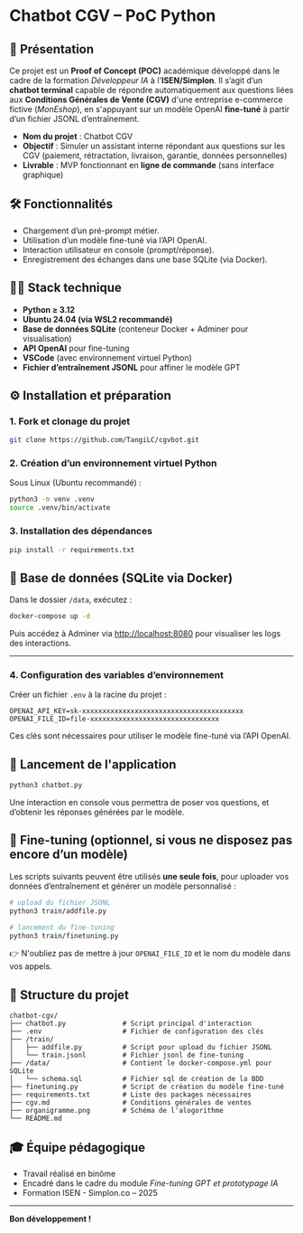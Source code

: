 # Chatbot CGV – PoC Python

## 🧾 Présentation

Ce projet est un **Proof of Concept (POC)** académique développé dans le cadre de la formation *Développeur IA* à l'**ISEN/Simplon**. Il s’agit d’un **chatbot terminal** capable de répondre automatiquement aux questions liées aux **Conditions Générales de Vente (CGV)** d'une entreprise e-commerce fictive (*MonEshop*), en s'appuyant sur un modèle OpenAI **fine-tuné** à partir d’un fichier JSONL d’entraînement.

- **Nom du projet** : Chatbot CGV
- **Objectif** : Simuler un assistant interne répondant aux questions sur les CGV (paiement, rétractation, livraison, garantie, données personnelles)
- **Livrable** : MVP fonctionnant en **ligne de commande** (sans interface graphique)

## 🛠️ Fonctionnalités

- Chargement d’un pré-prompt métier.
- Utilisation d’un modèle fine-tuné via l’API OpenAI.
- Interaction utilisateur en console (prompt/réponse).
- Enregistrement des échanges dans une base SQLite (via Docker).

## 🧑‍💻 Stack technique

- **Python ≥ 3.12**
- **Ubuntu 24.04 (via WSL2 recommandé)**
- **Base de données SQLite** (conteneur Docker + Adminer pour visualisation)
- **API OpenAI** pour fine-tuning
- **VSCode** (avec environnement virtuel Python)
- **Fichier d’entraînement JSONL** pour affiner le modèle GPT

## ⚙️ Installation et préparation

### 1. Fork et clonage du projet

```bash
git clone https://github.com/TangiLC/cgvbot.git
```

### 2. Création d’un environnement virtuel Python

Sous Linux (Ubuntu recommandé) :

```bash
python3 -m venv .venv
source .venv/bin/activate
```

### 3. Installation des dépendances

```bash
pip install -r requirements.txt
```

## 🐳 Base de données (SQLite via Docker)

Dans le dossier `/data`, exécutez :

```bash
docker-compose up -d
```

Puis accédez à Adminer via [http://localhost:8080](http://localhost:8080) pour visualiser les logs des interactions.

---

### 4. Configuration des variables d’environnement

Créer un fichier `.env` à la racine du projet :

```env
OPENAI_API_KEY=sk-xxxxxxxxxxxxxxxxxxxxxxxxxxxxxxxxxxxxxxxx
OPENAI_FILE_ID=file-xxxxxxxxxxxxxxxxxxxxxxxxxxxxxxxx
```

Ces clés sont nécessaires pour utiliser le modèle fine-tuné via l’API OpenAI.

## 🧪 Lancement de l'application

```bash
python3 chatbot.py
```

Une interaction en console vous permettra de poser vos questions, et d’obtenir les réponses générées par le modèle.

## 🧬 Fine-tuning (optionnel, si vous ne disposez pas encore d’un modèle)

Les scripts suivants peuvent être utilisés **une seule fois**, pour uploader vos données d’entraînement et générer un modèle personnalisé :

```bash
# upload du fichier JSONL
python3 train/addfile.py

# lancement du fine-tuning
python3 train/finetuning.py
```

👉 N'oubliez pas de mettre à jour `OPENAI_FILE_ID` et le nom du modèle dans vos appels.

## 🧩 Structure du projet

```
chatbot-cgv/
├── chatbot.py              # Script principal d'interaction
├── .env                    # Fichier de configuration des clés
├── /train/
│   ├── addfile.py          # Script pour upload du fichier JSONL
│   └── train.jsonl         # Fichier jsonl de fine-tuning
├── /data/                  # Contient le docker-compose.yml pour SQLite
│   └── schema.sql          # Fichier sql de création de la BDD
├── finetuning.py           # Script de création du modèle fine-tuné
├── requirements.txt        # Liste des packages nécessaires
├── cgv.md                  # Conditions générales de ventes
├── organigramme.png        # Schéma de l'alogorithme
└── README.md
```



## 🎓 Équipe pédagogique

- Travail réalisé en binôme
- Encadré dans le cadre du module *Fine-tuning GPT et prototypage IA*
- Formation ISEN - Simplon.co – 2025

---

**Bon développement !**
